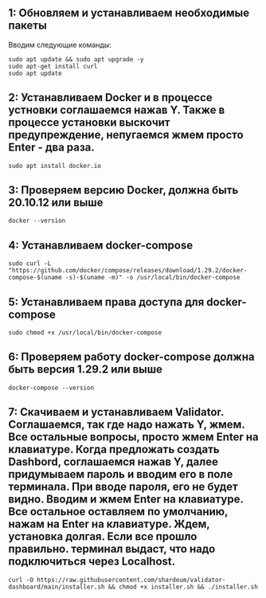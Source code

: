 ## 1: Обновляем и устанавливаем необходимые пакеты
Вводим следующие команды:
```
sudo apt update && sudo apt upgrade -y
sudo apt-get install curl
sudo apt update
```
## 2: Устанавливаем Docker и в процессе устновки соглашаемся нажав Y. Также в процессе установки выскочит предупреждение, непугаемся жмем просто Enter - два раза.
```
sudo apt install docker.io
```
## 3: Проверяем версию Docker, должна быть 20.10.12 или выше
```
docker --version
```
## 4: Устанавливаем docker-compose
```
sudo curl -L "https://github.com/docker/compose/releases/download/1.29.2/docker-compose-$(uname -s)-$(uname -m)" -o /usr/local/bin/docker-compose
```
## 5: Устанавливаем права доступа для docker-compose
```
sudo chmod +x /usr/local/bin/docker-compose
```
## 6: Проверяем работу docker-compose должна быть версия 1.29.2 или выше
```
docker-compose --version
```
## 7: Скачиваем и устанавливаем Validator. Соглашаемся, так где надо нажать Y, жмем. Все остальные вопросы, просто жмем Enter на клавиатуре. Когда предложать создать Dashbord, соглашаемся нажав Y, далее придумываем пароль и вводим его в поле терминала. При вводе пароля, его не будет видно. Вводим и жмем Enter на клавиатуре. Все остальное оставляем по умолчанию, нажам на Enter на клавиатуре. Ждем, установка долгая. Если все прошло правильно. терминал выдаст, что надо подключиться через Localhost.
```
curl -O https://raw.githubusercontent.com/shardeum/validator-dashboard/main/installer.sh && chmod +x installer.sh && ./installer.sh
```

